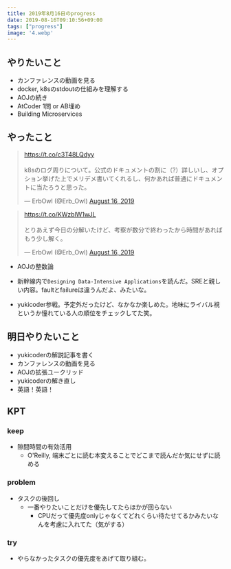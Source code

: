 ```yaml
---
title: 2019年8月16日のprogress
date: 2019-08-16T09:10:56+09:00
tags: ["progress"]
image: '4.webp'
---
```


## やりたいこと
<!-- 実現可能性を考慮して -->
- カンファレンスの動画を見る
- docker, k8sのstdoutの仕組みを理解する
- AOJの続き
- AtCoder 1問 or AB埋め
- Building Microservices

## やったこと
<!-- twitterとか埋め込みながら -->

<blockquote class="twitter-tweet"><p lang="ja" dir="ltr"><a href="https://t.co/c3T48LQdyy">https://t.co/c3T48LQdyy</a><br><br>k8sのログ周りについて。公式のドキュメントの割に（?）詳しいし、オプション挙げた上でメリデメ書いてくれるし、何かあれば普通にドキュメントに当たろうと思った。</p>&mdash; ErbOwl (@Erb_Owl) <a href="https://twitter.com/Erb_Owl/status/1162201371136761857?ref_src=twsrc%5Etfw">August 16, 2019</a></blockquote> <script async src="https://platform.twitter.com/widgets.js" charset="utf-8"></script>

<blockquote class="twitter-tweet"><p lang="ja" dir="ltr"><a href="https://t.co/KWzblW1wJL">https://t.co/KWzblW1wJL</a><br><br>とりあえず今日の分解いたけど、考察が数分で終わったから時間があればもう少し解く。</p>&mdash; ErbOwl (@Erb_Owl) <a href="https://twitter.com/Erb_Owl/status/1162205760312397835?ref_src=twsrc%5Etfw">August 16, 2019</a></blockquote> <script async src="https://platform.twitter.com/widgets.js" charset="utf-8"></script>

- AOJの整数論

- 新幹線内で`Designing Data‑Intensive Applications`を読んだ。SREと親しい内容。faultとfailureは違うんだよ、みたいな。

- yukicoder参戦。予定外だったけど、なかなか楽しめた。地味にライバル視というか憧れている人の順位をチェックしてた笑。

## 明日やりたいこと
<!-- - 実現可能性を考慮せずに -->
- yukicoderの解説記事を書く
- カンファレンスの動画を見る
- AOJの拡張ユークリッド
- yukicoderの解き直し
- 英語！英語！

## KPT
<!-- やりたいこととやったことの差分を埋めるために必要なこと -->
### keep
- 隙間時間の有効活用
  - O'Reilly, 端末ごとに読む本変えることでどこまで読んだか気にせずに読める

### problem
- タスクの後回し
  - 一番やりたいことだけを優先してたらほかが回らない
    - CPUだって優先度onlyじゃなくてどれくらい待たせてるかみたいなんを考慮に入れてた（気がする）

### try
- やらなかったタスクの優先度をあげて取り組む。
